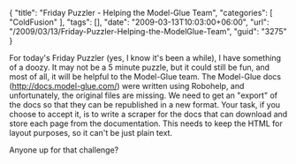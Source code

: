 {
	"title": "Friday Puzzler - Helping the Model-Glue Team",
	"categories": [
		"ColdFusion"
	],
	"tags": [],
	"date": "2009-03-13T10:03:00+06:00",
	"url": "/2009/03/13/Friday-Puzzler-Helping-the-ModelGlue-Team",
	"guid": "3275"
}

For today's Friday Puzzler (yes, I know it's been a while), I have something of a doozy. It may not be a 5 minute puzzle, but it could still be fun, and most of all, it will be helpful to the Model-Glue team. The Model-Glue docs (<a href="http://docs.model-glue.com/">http://docs.model-glue.com/</a>) were written using Robohelp, and unfortunately, the original files are missing. We need to get an "export" of the docs so that they can be republished in a new format. Your task, if you choose to accept it, is to write a scraper for the docs that can download and store each page from the documentation. This needs to keep the HTML for layout purposes, so it can't be just plain text. 

Anyone up for that challenge?